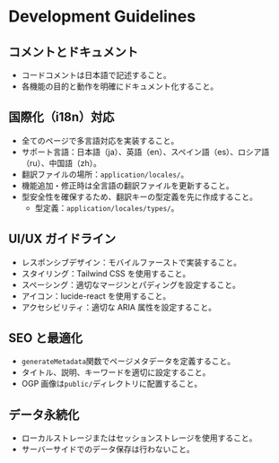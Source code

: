# Development Guidelines

## コメントとドキュメント
- コードコメントは日本語で記述すること。
- 各機能の目的と動作を明確にドキュメント化すること。

## 国際化（i18n）対応
- 全てのページで多言語対応を実装すること。
- サポート言語：日本語（ja）、英語（en）、スペイン語（es）、ロシア語（ru）、中国語（zh）。
- 翻訳ファイルの場所：`application/locales/`。
- 機能追加・修正時は全言語の翻訳ファイルを更新すること。
- 型安全性を確保するため、翻訳キーの型定義を先に作成すること。
  - 型定義：`application/locales/types/`。

## UI/UX ガイドライン
- レスポンシブデザイン：モバイルファーストで実装すること。
- スタイリング：Tailwind CSS を使用すること。
- スペーシング：適切なマージンとパディングを設定すること。
- アイコン：lucide-react を使用すること。
- アクセシビリティ：適切な ARIA 属性を設定すること。

## SEO と最適化
- `generateMetadata`関数でページメタデータを定義すること。
- タイトル、説明、キーワードを適切に設定すること。
- OGP 画像は`public/`ディレクトリに配置すること。

## データ永続化
- ローカルストレージまたはセッションストレージを使用すること。
- サーバーサイドでのデータ保存は行わないこと。